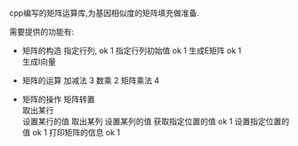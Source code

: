 cpp编写的矩阵运算库,为基因相似度的矩阵填充做准备.

需要提供的功能有:
* 矩阵的构造
    指定行列,               ok  1
    指定行列初始值           ok  1
    生成E矩阵               ok  1         
    生成I向量

* 矩阵的运算
    加减法                      3
    数乘                        2
    矩阵乘法                    4

* 矩阵的操作
    矩阵转置                    
    取出某行                    
    设置某行的值
    取出某列
    设置某列的值
    获取指定位置的值        ok  1
    设置指定位置的值        ok  1
    打印矩阵的信息          ok  1

